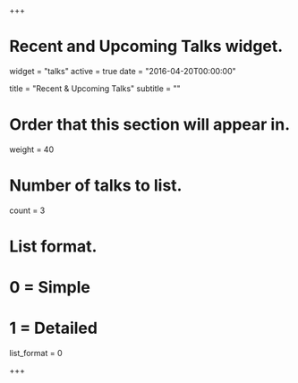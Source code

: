 +++
# Recent and Upcoming Talks widget.
widget = "talks"
active = true
date = "2016-04-20T00:00:00"

title = "Recent & Upcoming Talks"
subtitle = ""

# Order that this section will appear in.
weight = 40

# Number of talks to list.
count = 3

# List format.
#   0 = Simple
#   1 = Detailed
list_format = 0

+++

